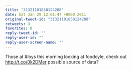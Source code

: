 ```yaml
---
title: "31321101850124288"
date: Sat Jan 29 12:01:47 +0000 2011
original-tweet-id: "31321101850124288"
retweets: 3
favorites: 0
reply-tweet-id: ""
reply-user-id: ""
reply-user-screen-name: ""
---
```

Those at #lbys this morning looking at foodcyle, check out http://t.co/0k2DMer possible source of data?
